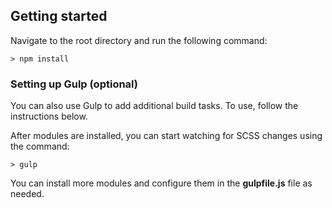 
## Getting started

Navigate to the root directory and  run the following command:
```
> npm install
```
### Setting up Gulp (optional)

You can also use Gulp to add additional build tasks. To use, follow the instructions below.

After modules are installed, you can start watching for SCSS changes using the command:
```
> gulp
```

You can install more modules and configure them in the **gulpfile.js** file as needed.



